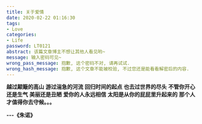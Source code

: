 ```yaml
---
title: 关于爱情
date: 2020-02-22 01:16:30
tags:
- Love
categories:
- Life
password: LT0121
abstract: 该篇文章博主不想让其他人看见哟~
message: 输入密码可见~
wrong_pass_message: 抱歉, 这个密码不对, 请再试试.
wrong_hash_message: 抱歉, 这个文章不能被校验, 不过您还是能看看解密后的内容.
---
```


<!--more-->

**越过颠簸的高山**
**游过湍急的河流**
**回归时间的起点**
**也去过世界的尽头**
**不管你开心还是生气**
**美丽还是丑陋**
**爱你的人永远相信**
**太阳是从你的屁屁里升起来的**
**那个人才值得你去守候。。。**

**---《朱诺》**

